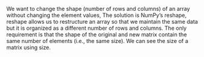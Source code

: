 We	want	to	change	the	shape	(number	of	rows	and	columns)	of	an	array	without	changing	the	element  values, The solution is 	NumPy’s	reshape, reshape	allows	us	to	restructure	an	array	so	that	we	maintain	the	same	data	but	it	is	organized	as	a
different	number	of	rows	and	columns.	The	only	requirement	is	that	the	shape	of	the	original	and	new matrix	contain	the	same	number	of	elements	(i.e.,	the	same	size).	We	can	see	the	size	of	a	matrix	using
 size.
